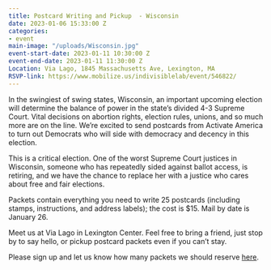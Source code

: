 ```yaml
---
title: Postcard Writing and Pickup  - Wisconsin
date: 2023-01-06 15:33:00 Z
categories:
- event
main-image: "/uploads/Wisconsin.jpg"
event-start-date: 2023-01-11 10:30:00 Z
event-end-date: 2023-01-11 11:30:00 Z
Location: Via Lago, 1845 Massachusetts Ave, Lexington, MA
RSVP-link: https://www.mobilize.us/indivisiblelab/event/546822/
---
```


In the swingiest of swing states, Wisconsin, an important upcoming election will determine the balance of power in the state’s divided 4-3 Supreme Court. Vital decisions on abortion rights, election rules, unions, and so much more are on the line. We’re excited to send postcards from Activate America to turn out Democrats who will side with democracy and decency in this election.

This is a critical election. One of the worst Supreme Court justices in Wisconsin, someone who has repeatedly sided against ballot access, is retiring, and we have the chance to replace her with a justice who cares about free and fair elections.

Packets contain everything you need to write 25 postcards (including stamps, instructions, and address labels); the cost is $15. Mail by date is January 26. 

Meet us at Via Lago in Lexington Center. Feel free to bring a friend, just stop by to say hello, or pickup postcard packets even if you can’t stay. 

Please sign up and let us know how many packets we should reserve [here](https://www.mobilize.us/indivisiblelab/event/546822/).